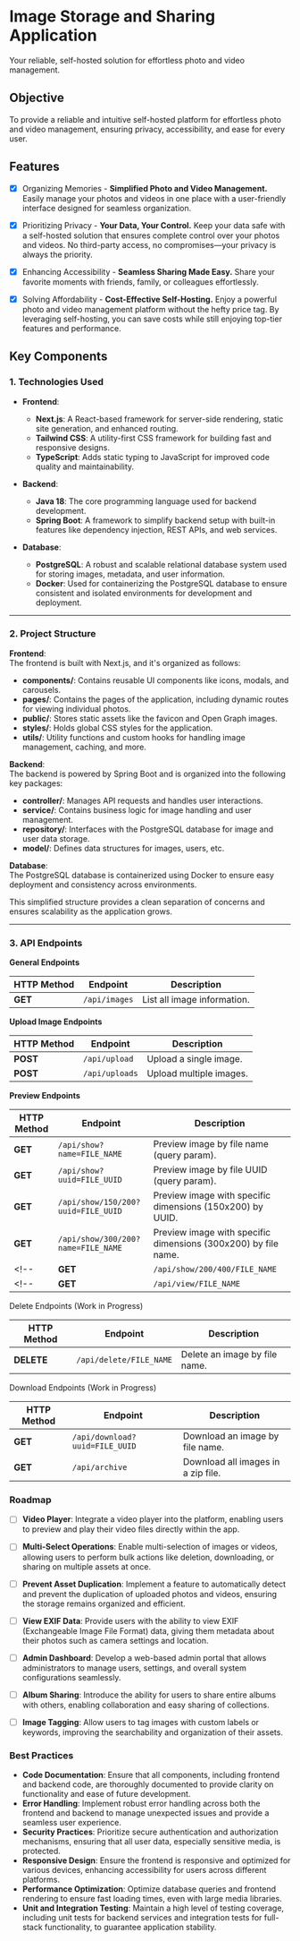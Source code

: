 # Image Storage and Sharing Application

Your reliable, self-hosted solution for effortless photo and video management.

## Objective

To provide a reliable and intuitive self-hosted platform for effortless photo and video management, ensuring privacy, accessibility, and ease for every user.

## Features

- [x] Organizing Memories - **Simplified Photo and Video Management.** Easily manage your photos and videos in one place with a user-friendly interface designed for seamless organization.

- [x] Prioritizing Privacy - **Your Data, Your Control.** Keep your data safe with a self-hosted solution that ensures complete control over your photos and videos. No third-party access, no compromises—your privacy is always the priority.

- [x] Enhancing Accessibility - **Seamless Sharing Made Easy.** Share your favorite moments with friends, family, or colleagues effortlessly.

- [x] Solving Affordability - **Cost-Effective Self-Hosting.** Enjoy a powerful photo and video management platform without the hefty price tag. By leveraging self-hosting, you can save costs while still enjoying top-tier features and performance.

## Key Components  

### 1. Technologies Used  

- **Frontend**:  
  - **Next.js**: A React-based framework for server-side rendering, static site generation, and enhanced routing.  
  - **Tailwind CSS**: A utility-first CSS framework for building fast and responsive designs.  
  - **TypeScript**: Adds static typing to JavaScript for improved code quality and maintainability.  

- **Backend**:  
  - **Java 18**: The core programming language used for backend development.  
  - **Spring Boot**: A framework to simplify backend setup with built-in features like dependency injection, REST APIs, and web services.  

- **Database**:  
  - **PostgreSQL**: A robust and scalable relational database system used for storing images, metadata, and user information.  
  - **Docker**: Used for containerizing the PostgreSQL database to ensure consistent and isolated environments for development and deployment.  

---

### 2. Project Structure  

**Frontend**:  
The frontend is built with Next.js, and it's organized as follows:

- **components/**: Contains reusable UI components like icons, modals, and carousels.  
- **pages/**: Contains the pages of the application, including dynamic routes for viewing individual photos.  
- **public/**: Stores static assets like the favicon and Open Graph images.  
- **styles/**: Holds global CSS styles for the application.  
- **utils/**: Utility functions and custom hooks for handling image management, caching, and more.

**Backend**:  
The backend is powered by Spring Boot and is organized into the following key packages:

- **controller/**: Manages API requests and handles user interactions.  
- **service/**: Contains business logic for image handling and user management.  
- **repository/**: Interfaces with the PostgreSQL database for image and user data storage.  
- **model/**: Defines data structures for images, users, etc.

**Database**:  
The PostgreSQL database is containerized using Docker to ensure easy deployment and consistency across environments.

This simplified structure provides a clean separation of concerns and ensures scalability as the application grows.

---

### 3. API Endpoints  

**General Endpoints**  

| HTTP Method | Endpoint         | Description                              |  
|-------------|------------------|------------------------------------------|  
| **GET**     | `/api/images`     | List all image information.              |  

**Upload Image Endpoints**  

| HTTP Method | Endpoint         | Description                              |  
|-------------|------------------|------------------------------------------|  
| **POST**    | `/api/upload`     | Upload a single image.                   |  
| **POST**    | `/api/uploads`    | Upload multiple images.                  |  

**Preview Endpoints**  

| HTTP Method | Endpoint                          | Description                              |  
|-------------|-----------------------------------|------------------------------------------|  
| **GET**     | `/api/show?name=FILE_NAME`        | Preview image by file name (query param).|  
| **GET**     | `/api/show?uuid=FILE_UUID`        | Preview image by file UUID (query param).|  
| **GET**     | `/api/show/150/200?uuid=FILE_UUID`| Preview image with specific dimensions (150x200) by UUID. |  
| **GET**     | `/api/show/300/200?name=FILE_NAME`| Preview image with specific dimensions (300x200) by file name. |  
<!-- | **GET**     | `/api/show/200/400/FILE_NAME`     | Preview image with specific dimensions (200x400) by file name. |   -->
<!-- | **GET**     | `/api/view/FILE_NAME`             | Preview image by file name.              |   -->

Delete Endpoints (Work in Progress)

| HTTP Method | Endpoint         | Description                              |  
|-------------|------------------|------------------------------------------|  
| **DELETE**  | `/api/delete/FILE_NAME`     | Delete an image by file name.            |

Download Endpoints (Work in Progress)

| HTTP Method | Endpoint         | Description                              |  
|-------------|------------------|------------------------------------------|  
| **GET**     | `/api/download?uuid=FILE_UUID`     | Download an image by file name.          |
| **GET**     | `/api/archive`        | Download all images in a zip file.       |

### Roadmap

- [ ] **Video Player**: Integrate a video player into the platform, enabling users to preview and play their video files directly within the app.

- [ ] **Multi-Select Operations**: Enable multi-selection of images or videos, allowing users to perform bulk actions like deletion, downloading, or sharing on multiple assets at once.  

- [ ] **Prevent Asset Duplication**: Implement a feature to automatically detect and prevent the duplication of uploaded photos and videos, ensuring the storage remains organized and efficient.  

- [ ] **View EXIF Data**: Provide users with the ability to view EXIF (Exchangeable Image File Format) data, giving them metadata about their photos such as camera settings and location.  

- [ ] **Admin Dashboard**: Develop a web-based admin portal that allows administrators to manage users, settings, and overall system configurations seamlessly.  

- [ ] **Album Sharing**: Introduce the ability for users to share entire albums with others, enabling collaboration and easy sharing of collections.  

- [ ] **Image Tagging**: Allow users to tag images with custom labels or keywords, improving the searchability and organization of their assets.  

### Best Practices

- **Code Documentation**: Ensure that all components, including frontend and backend code, are thoroughly documented to provide clarity on functionality and ease of future development.  
- **Error Handling**: Implement robust error handling across both the frontend and backend to manage unexpected issues and provide a seamless user experience.  
- **Security Practices**: Prioritize secure authentication and authorization mechanisms, ensuring that all user data, especially sensitive media, is protected.  
- **Responsive Design**: Ensure the frontend is responsive and optimized for various devices, enhancing accessibility for users across different platforms.  
- **Performance Optimization**: Optimize database queries and frontend rendering to ensure fast loading times, even with large media libraries.  
- **Unit and Integration Testing**: Maintain a high level of testing coverage, including unit tests for backend services and integration tests for full-stack functionality, to guarantee application stability.
